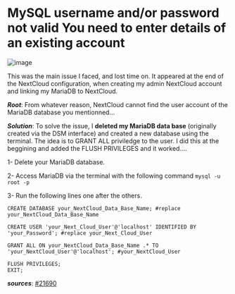 # MySQL username and/or password not valid You need to enter details of an existing account

![image](https://user-images.githubusercontent.com/75790837/143217772-b2f34d65-0559-4610-a7e5-26f216de751a.png)

This was the main issue I faced, and lost time on. It appeared at the end of the NextCloud configuration, when creating my admin NextCloud account and linking my MariaDB to NextCloud.

_**Root**_: From whatever reason, NextCloud cannot find the user account of the MariaDB database you mentionned...

_**Solution**_: 
To solve the issue, I **deleted my MariaDB data base** (originally created via the DSM interface) and created a new database using the terminal.
The idea is to GRANT ALL priviledge to the user. I did this at the beggining and added the FLUSH PRIVILEGES and it worked....

1- Delete your MariaDB database.

2- Access MariaDB via the terminal with the following command `mysql -u root -p`

3- Run the following lines one after the others.
```
CREATE DATABASE your_NextCloud_Data_Base_Name; #replace your_NextCloud_Data_Base_Name

CREATE USER 'your_Next_Cloud_User'@'localhost' IDENTIFIED BY 'your_Password'; #replace your_Next_Cloud_User

GRANT ALL ON your_NextCloud_Data_Base_Name .* TO 'your_NextCloud_User'@'localhost'; #your_NextCloud_User

FLUSH PRIVILEGES;
EXIT;
```

_**sources**_:
[#21690](https://github.com/nextcloud/server/issues/21690)
